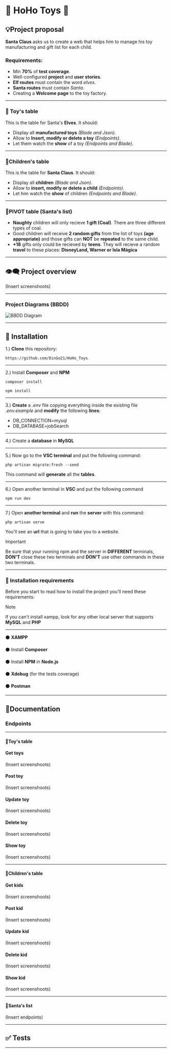 # 🎀 HoHo Toys :teddy_bear:

## :bulb:Project proposal

**Santa Claus** asks us to create a web that helps him to manage his toy manufacturing and gift list for each child.

### Requirements:

- Min **70%** of **test coverage**.
- Well-configured **project** and **user stories**.
- **Elf routes** must contain the word *elves*.
- **Santa routes** must contain *Santa*.
- Creating a **Welcome page** to the toy factory.
  
***
### :gift: Toy's table

This is the table for Santa's **Elves**. It should:

- Display all **manufactured toys** *(Blade and Json)*.
- Allow to **Insert, modify or delete a toy** *(Endpoints)*.
- Let them watch the **show** of a toy *(Endpoints and Blade)*.

***
### 👶Children's table

This is the table for **Santa Claus**. It should:

- Display all **children** *(Blade and Json)*.
- Allow to **insert, modify or delete a child** *(Endpoints)*.
- Let him watch the **show** of children *(Endpoints and Blade)*.
  
***
### 👼PIVOT table (Santa's list) 

- **Naughty** children will only recieve **1 gift (Coal)**. There are three different types of coal.
- Good children will receive **2 random gifts** from the list of toys **(age appropriate)** and those gifts can **NOT** be **repeated** to the same child.
- **+18** gifts only could be recieved by **teens**. They will recieve a random **travel** to these places: **DisneyLand, Warner or Isla Mágica**

***
## :eye_speech_bubble: Project overview

(Insert screenshoots)

***
### Project Diagrams (BBDD)

![BBDD Diagram](https://github.com/user-attachments/assets/38f857bb-2a0f-4ad9-a1a5-e4b7021d8096)

***
## :scroll: Installation

1.) **Clone** this repository:
```
https://github.com/DinGo21/HoHo_Toys
```

***
2.) Install **Composer** and **NPM**
```
composer install
```
```
npm install
```

***
3.) **Create** a *.env* file copying everything inside the existing file *.env.example* and **modify** the following **lines**:
* DB_CONNECTION=mysql
* DB_DATABASE=jobSearch

***
4.) Create a **database** in **MySQL**

***
5.) Now go to the **VSC terminal** and put the following command:
```
php artisan migrate:fresh --seed
```
This command will **generate** all the **tables**.

***
6.) Open another terminal in **VSC** and put the following command
```
npm run dev
```

***
7.) Open **another terminal** and **run** the **server** with this command:
```
php artisan serve
```
You'll see an **url** that is going to take you to a website.

>[!IMPORTANT]
>Be sure that your running npm and the server in **DIFFERENT** terminals, **DON'T** close these two terminals and **DON'T** use other commands in these two terminals.

***
### :floppy_disk: Installation requirements
Before you start to read how to install the project you'll need these requirements:
>[!NOTE]
>If you can't install xampp, look for any other local server that supports **MySQL** and **PHP**
***

:black_circle: **XAMPP**

:black_circle: Install **Composer**

:black_circle: Install **NPM** in **Node.js**

:black_circle: **Xdebug** (for the tests coverage)

:black_circle: **Postman**

***
## :mag_right:Documentation

### Endpoints
***
#### :gift:Toy's table
#### Get toys
(Insert screenshoots)

#### Post toy
(Insert screenshoots)

#### Update toy
(Insert screenshoots)

#### Delete toy
(Insert screenshoots)

#### Show toy
(Insert screenshoots)

***
#### 👶Children's table
#### Get kids
(Insert screenshoots)

#### Post kid
(Insert screenshoots)

#### Update kid
(Insert screenshoots)

#### Delete kid
(Insert screenshoots)

#### Show kid
(Insert screenshoots)

***
#### 👼Santa's list
(Insert endpoints)

***
## :white_check_mark: Tests



***
